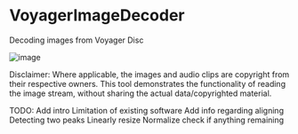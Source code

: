 # VoyagerImageDecoder
Decoding images from Voyager Disc

![image](https://github.com/devkicks/VoyagerImageDecoder/blob/master/images/imageGif.gif)

Disclaimer: Where applicable, the images and audio clips are copyright from their respective owners. This tool demonstrates the functionality of reading the image stream, without sharing the actual data/copyrighted material. 

TODO:
Add intro
Limitation of existing software
Add info regarding aligning
Detecting two peaks
Linearly resize
Normalize
check if anything remaining
